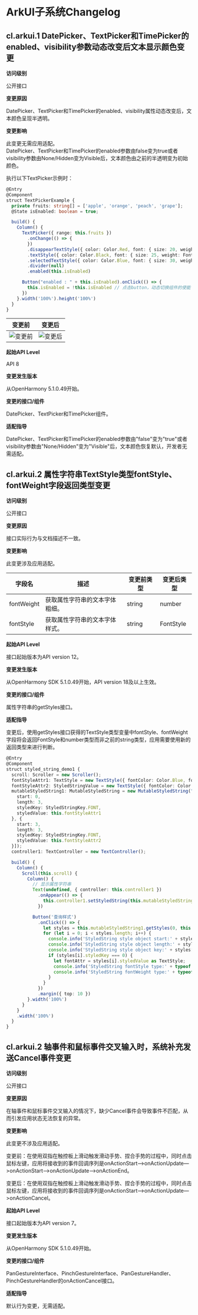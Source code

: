# ArkUI子系统Changelog

## cl.arkui.1 DatePicker、TextPicker和TimePicker的enabled、visibility参数动态改变后文本显示颜色变更

**访问级别**

公开接口

**变更原因**

DatePicker、TextPicker和TimePicker的enabled、visibility属性动态改变后，文本颜色呈现半透明。

**变更影响**

此变更无需应用适配。   
DatePicker、TextPicker和TimePicker的enabled参数由false变为true或者visibility参数由None/Hidden变为Visible后，文本颜色由之前的半透明变为初始颜色。

执行以下TextPicker示例时：

```ts
@Entry
@Component
struct TextPickerExample {
  private fruits: string[] = ['apple', 'orange', 'peach', 'grape'];
  @State isEnabled: boolean = true;

  build() {
    Column() {
      TextPicker({ range: this.fruits })
        .onChange(() => {
        })
        .disappearTextStyle({ color: Color.Red, font: { size: 20, weight: FontWeight.Lighter } })
        .textStyle({ color: Color.Black, font: { size: 25, weight: FontWeight.Normal } })
        .selectedTextStyle({ color: Color.Blue, font: { size: 30, weight: FontWeight.Bolder } })
        .divider(null)
        .enabled(this.isEnabled)

      Button("enabled : " + this.isEnabled).onClick(() => {
        this.isEnabled = !this.isEnabled // 点击button，动态切换组件的使能
      })
    }.width('100%').height('100%')
  }
}
```

| 变更前 | 变更后 |
|---------|---------|
|  ![变更前](figures/textpicker-before.png)       |  ![变更后](figures/textpicker-after.png)       |

**起始API Level**

API 8

**变更发生版本**

从OpenHarmony 5.1.0.49开始。

**变更的接口/组件**

DatePicker、TextPicker和TimePicker组件。

**适配指导**

DatePicker、TextPicker和TimePicker的enabled参数由"false"变为"true"或者visibility参数由"None/Hidden"变为"Visible"后，文本颜色恢复默认，开发者无需适配。

## cl.arkui.2 属性字符串TextStyle类型fontStyle、fontWeight字段返回类型变更

**访问级别**

公开接口

**变更原因**

接口实际行为与文档描述不一致。

**变更影响**

此变更涉及应用适配。

| 字段名 | 描述 |变更前类型 | 变更后类型 |
|---------| ---------|---------| ------|
| fontWeight | 获取属性字符串的文本字体粗细。| string | number |
| fontStyle | 获取属性字符串的文本字体样式。 | string | FontStyle |

**起始API Level**

接口起始版本为API version 12。

**变更发生版本**

从OpenHarmony SDK 5.1.0.49开始，API version 18及以上生效。

**变更的接口/组件**

属性字符串的getStyles接口。

**适配指导**

变更后，使用getStyles接口获得的TextStyle类型变量中fontStyle、fontWeight字段将会返回FontStyle和number类型而非之前的string类型，应用需要使用新的返回类型来进行判断。

``` ts
@Entry
@Component
struct styled_string_demo1 {
  scroll: Scroller = new Scroller();
  fontStyleAttr1: TextStyle = new TextStyle({ fontColor: Color.Blue, fontWeight: FontWeight.Bolder, fontStyle: FontStyle.Normal });
  fontStyleAttr2: StyledStringValue = new TextStyle({ fontColor: Color.Orange, fontStyle: FontStyle.Italic, fontWeight: FontWeight.Lighter });
  mutableStyledString1: MutableStyledString = new MutableStyledString("运动45分钟", [{
    start: 0,
    length: 3,
    styledKey: StyledStringKey.FONT,
    styledValue: this.fontStyleAttr1
  }, {
    start: 3,
    length: 3,
    styledKey: StyledStringKey.FONT,
    styledValue: this.fontStyleAttr2
  }]);
  controller1: TextController = new TextController();

  build() {
    Column() {
      Scroll(this.scroll) {
        Column() {
          // 显示属性字符串
          Text(undefined, { controller: this.controller1 })
            .onAppear(() => {
              this.controller1.setStyledString(this.mutableStyledString1)
            })

          Button('查询样式')
            .onClick(() => {
              let styles = this.mutableStyledString1.getStyles(0, this.mutableStyledString1.length)
              for (let i = 0; i < styles.length; i++) {
                console.info('StyledString style object start:' + styles[i].start)
                console.info('StyledString style object length:' + styles[i].length)
                console.info('StyledString style object key:' + styles[i].styledKey)
                if (styles[i].styledKey === 0) {
                  let fontAttr = styles[i].styledValue as TextStyle;
                  console.info('StyledString fontStyle type:' + typeof fontAttr.fontStyle)
                  console.info('StyledString fontWeight type:' + typeof fontAttr.fontWeight)
                }
              }
            })
            .margin({ top: 10 })
        }.width('100%')
      }
    }
    .width('100%')
  }
}
```

## cl.arkui.2 轴事件和鼠标事件交叉输入时，系统补充发送Cancel事件变更

**访问级别**

公开接口

**变更原因**

在轴事件和鼠标事件交叉输入的情况下，缺少Cancel事件会导致事件不匹配，从而引发应用状态无法恢复的异常。

**变更影响**

此变更不涉及应用适配。

变更前：在使用双指在触控板上滑动触发滑动手势、捏合手势的过程中，同时点击鼠标左键，应用将接收到的事件回调序列是onActionStart—>onActionUpdate—>onActionStart—>onActionUpdate—>onActionEnd。

变更后：在使用双指在触控板上滑动触发滑动手势、捏合手势的过程中，同时点击鼠标左键，应用将接收到的事件回调序列是onActionStart—>onActionUpdate—>onActionCancel。

**起始API Level**

接口起始版本为API version 7。

**变更发生版本**

从OpenHarmony SDK 5.1.0.49开始。

**变更的接口/组件**

PanGestureInterface、PinchGestureInterface、PanGestureHandler、PinchGestureHandler的onActionCancel接口。

**适配指导**

默认行为变更，无需适配。
